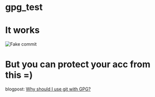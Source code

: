 # gpg_test
# It works 
![Fake commit](https://rrott.com/images/blog/gpg-and-github/tender-love-commits-poc.gif)

# But you can protect your acc from this =)
blogpost: [Why should I use git with GPG?](https://rrott.com/blog/security/why-should-I-use-gpg-with-git.html)
